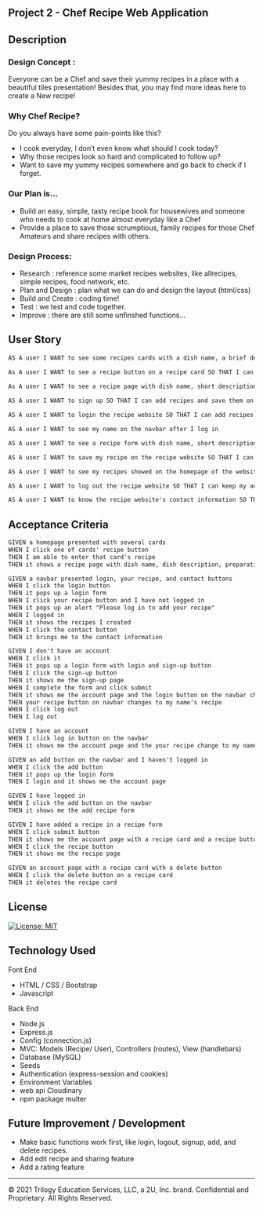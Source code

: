 ## Project 2 - Chef Recipe Web Application

## Description

### Design Concept :

Everyone can be a Chef and save their yummy recipes in a place with a beautiful tiles presentation! Besides that, you may find more ideas here to create a New recipe!

### Why Chef Recipe?

Do you always have some pain-points like this?

- I cook everyday, I don’t even know what should I cook today?
- Why those recipes look so hard and complicated to follow up?
- Want to save my yummy recipes somewhere and go back to check if I forget.

### Our Plan is…

- Build an easy, simple, tasty recipe book for housewives and someone who needs to cook at home almost everyday like a Chef
- Provide a place to save those scrumptious, family recipes for those Chef Amateurs and share recipes with others.

### Design Process:

- Research : reference some market recipes websites, like allrecipes, simple recipes, food network, etc.
- Plan and Design : plan what we can do and design the layout (html/css)
- Build and Create : coding time!
- Test : we test and code together.
- Improve : there are still some unfinshed functions...

## User Story

```md
AS A user I WANT to see some recipes cards with a dish name, a brief description and chef name SO THAT I can have an idea about what I can cook today

As A user I WANT to see a recipe button on a recipe card SO THAT I can click it to enter a recipe page

As A user I WANT to see a recipe page with dish name, short description, prep and cooking time, ingredients, directions, and nutrition facts
 
AS A user I WANT to sign up SO THAT I can add recipes and save them on the recipe website

AS A user I WANT to login the recipe website SO THAT I can add recipes and save them on the recipe website

AS A user I WANT to see my name on the navbar after I log in

AS A user I WANT to see a recipe form with dish name, short description, prep and cooking time, ingredients, directions, and nutrition facts colums SO THAT I can add a recipe

AS A user I WANT to save my recipe on the recipe website SO THAT I can go back to check my recipes whenever I want

AS A user I WANT to see my recipes showed on the homepage of the website SO THAT I can share my recipes with others

AS A user I WANT to log out the recipe website SO THAT I can keep my account safe

AS A user I WANT to know the recipe website's contact information SO THAT I can contact the recipe website

```

## Acceptance Criteria

```md
GIVEN a homepage presented with several cards
WHEN I click one of cards' recipe button
THEN I am able to enter that card's recipe
THEN it shows a recipe page with dish name, dish description, preparation & cooking time, ingredients, directions with 4 steps, and then nutrition facts

GIVEN a navbar presented login, your recipe, and contact buttons
WHEN I click the login button 
THEN it pops up a login form
WHEN I click your recipe button and I have not logged in
THEN it pops up an alert "Please log in to add your recipe" 
WHEN I logged in
THEN it shows the recipes I created
WHEN I click the contact button 
THEN it brings me to the contact information

GIVEN I don't have an account
WHEN I click it
THEN it pops up a login form with login and sign-up button
THEN I click the sign-up button
THEN it shows me the sign-up page
WHEN I complete the form and click submit
THEN it shows me the account page and the login button on the navbar changes to log out
THEN your recipe button on navbar changes to my name's recipe  
WHEN I click log out
THEN I log out

GIVEN I have an account
WHEN I click log in button on the navbar
THEN it shows me the account page and the your recipe change to my name's recipe

GIVEN an add button on the navbar and I haven't logged in
WHEN I click the add button
THEN it pops up the login form
THEN I login and it shows me the account page

GIVEN I have logged in
WHEN I click the add button on the navbar
THEN it shows me the add recipe form

GIVEN I have added a recipe in a recipe form
WHEN I click submit button
THEN it shows me the account page with a recipe card and a recipe button
WHEN I click the recipe button
THEN it shows me the recipe page

GIVEN an account page with a recipe card with a delete button
WHEN I click the delete button on a recipe card
THEN it deletes the recipe card
```

## License

[![License: MIT](https://img.shields.io/badge/License-MIT-yellow.svg)](https://opensource.org/licenses/MIT)

## Technology Used

Font End

- HTML / CSS / Bootstrap
- Javascript

Back End

- Node.js
- Express.js
- Config (connection.js)
- MVC: Models (Recipe/ User), Controllers (routes), View (handlebars)
- Database (MySQL)
- Seeds
- Authentication (express-session and cookies)
- Environment Variables
- web api Cloudinary
- npm package multer

## Future Improvement / Development

- Make basic functions work first, like login, logout, signup, add, and delete recipes.
- Add edit recipe and sharing feature
- Add a rating feature

---

© 2021 Trilogy Education Services, LLC, a 2U, Inc. brand. Confidential and Proprietary. All Rights Reserved.
